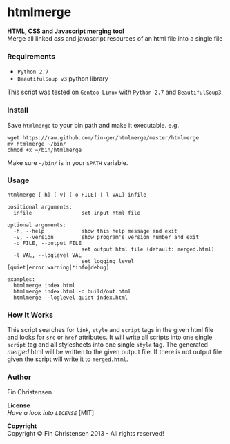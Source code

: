 htmlmerge
=========

__HTML, CSS and Javascript merging tool__  
Merge all linked _css_ and javascript resources of an html file into a single
file

### Requirements ###
* `Python 2.7`
* `BeautifulSoup v3` python library

This script was tested on `Gentoo Linux` with `Python 2.7` and `BeautifulSoup3`.


### Install ###
Save `htmlmerge` to your bin path and make it executable.
e.g.

    wget https://raw.github.com/fin-ger/htmlmerge/master/htmlmerge
    mv htmlmerge ~/bin/
    chmod +x ~/bin/htmlmerge

Make sure `~/bin/` is in your `$PATH` variable.

### Usage ###
    htmlmerge [-h] [-v] [-o FILE] [-l VAL] infile

    positional arguments:
      infile                set input html file

    optional arguments:
      -h, --help            show this help message and exit
      -v, --version         show program's version number and exit
      -o FILE, --output FILE
                            set output html file (default: merged.html)
      -l VAL, --loglevel VAL
                            set logging level [quiet|error|warning|*info|debug]

    examples:
      htmlmerge index.html
      htmlmerge index.html -o build/out.html
      htmlmerge --loglevel quiet index.html

### How It Works ###
This script searches for `link`, `style` and `script` tags in the given html
file and looks for `src` or `href` attributes. It will write all scripts into
one single `script` tag and all stylesheets into one single `style` tag. The
generated *merged* html will be written to the given output file. If there is
not output file given the script will write it to `merged.html`.

### Author ###
Fin Christensen

__License__  
*Have a look into `LICENSE`* [MIT]

__Copyright__  
Copyright &copy; Fin Christensen 2013 - All rights reserved!
